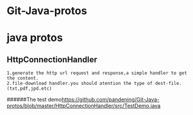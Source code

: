 # Git-Java-protos
java protos
=================
HttpConnectionHandler
--------------------------
```
1.generate the http url request and response,a simple handler to get the content.  
2.file-download handler.you should atention the type of dest-file.(txt,pdf,jpd.etc) 
```
######The test demo<https://github.com/pandening/Git-Java-protos/blob/master/HttpConnectionHandler/src/TestDemo.java>  
